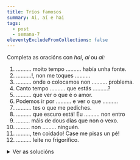 ```yaml
---
title: Tríos famosos
summary: Ai, aí e hai
tags:
  - post
  - semana-7
eleventyExcludeFromCollections: false
---
```

Completa as oracións con *hai*, *aí* ou *ai:*

1. .......... moito tempo .......... había unha fonte.
2. ..........!, non me toques ..........
3. .......... onde o colocamos non .......... problema.
4. Canto tempo .......... que estás ..........?
5. .......... que ver o que é o amor.
6. Podemos ir por .......... e ver o que ..........
7. .......... tes o que me pediches.
8. .......... que escuro está! Eu .......... non entro
9. ......... máis de dous días que non o vexo.
10. ......... non ......... ninguén.
11. ........., ten coidado! Case me pisas un pé!
12. .......... leite no frigorífico.

<details> <summary> Ver as solucións </summary>

1. Hai moito tempo aí había unha fonte.
2. Ai!, non me toques aí.
3. Aí onde o colocamos non hai problema.
4. Canto tempo hai que estás aí?
5. Hai que ver o que é o amor.
6. Podemos ir por aí e ver o que hai
7. Aí tes o que me pediches.
8. Ai que escuro está! Eu aí non entro
9. Hai máis de dous días que non o vexo.
10. Aí non hai ninguén.
11. Ai, ten coidado! Case me pisas un pé!
12. Hai leite no frigorífico.
</details>